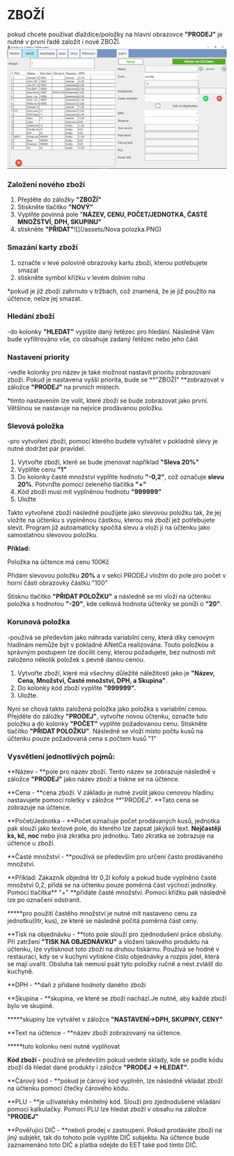 # ZBOŽÍ

pokud chcete používat dlaždice/položky na hlavní obrazovce **"PRODEJ"** je nutné v první řadě založit i nové ZBOŽÍ.![](/assets/Zbozí.PNG)

### Založení nového zboží

1. Přejděte do záložky **"ZBOŽÍ"**
2. Stiskněte tlačítko **"NOVÝ"**
3. Vyplňte povinná pole "**NÁZEV, CENU, POČET/JEDNOTKA, ČASTÉ MNOŽSTVÍ, DPH, SKUPINU"**
4. stiskněte **"PŘIDAT"**![](/assets/Nova polozka.PNG)

### Smazání karty zboží

1. označte v levé polovině obrazovky kartu zboží, kterou potřebujete smazat
2. stiskněte symbol křížku v levém dolním rohu 

\*pokud je již zboží zahrnuto v tržbách, což znamená, že je již použito na účtence, nelze jej smazat.

### Hledání zboží

-do kolonky **"HLEDAT"** vypište daný řetězec pro hledání. Následně Vám bude vyfiltrováno vše, co obsahuje zadaný řetězec nebo jeho část

### Nastavení priority

-vedle kolonky pro název je také možnost nastavit prioritu zobrazovaní zboží. Pokud je nastavena vyšší priorita, bude se **"ZBOŽÍ" **zobrazovat v záložce **"PRODEJ"** na prvních místech.

\*tímto nastavením lze volit, které zboží se bude zobrazovat jako první. Většinou se nastavuje na nejvíce prodávanou položku.

### Slevová položka

-pro vytvoření zboží, pomocí kterého budete vytvářet v pokladně slevy je nutné dodržet pár pravidel.

1. Vytvořte zboží, které se bude jmenovat například **"Sleva 20%"**
2. Vyplňte cenu **"1"**
3. Do kolonky časté množství vyplňte hodnotu **"-0,2"**, což označuje **slevu 20%**. Potvrďte pomocí zeleného tlačítka **"+"**
4. Kód zboží musí mít vyplněnou hodnotu **"999999"**
5. Uložte

Takto vytvořené zboží následně použijete jako slevovou položku tak, že jej vložíte na účtenku s vyplněnou částkou, kterou má zboží jež potřebujete slevit. Program již autoamaticky spočítá slevu a vloží ji na účtenku jako samostatnou slevovou položku.

**Příklad:**

Položka na účtence má cenu 100Kč

Přidám slevovou položku **20%** a v sekci PRODEJ vložím do pole pro počet v horní částí obrazovky částku "100"

Stisknu tlačítko **"PŘIDAT POLOŽKU"**  a následně se mi vloží na účtenku položka s hodnotou **"-20"**, kde celková hodnota účtenky se poníží o **"20"**.

### Korunová položka

-používá se především jako náhrada variabilní ceny, která díky cenovým hladinám nemůže být v pokladně ANetCa realizována. Touto položkou a správným postupem lze docílit ceny, kterou požadujete, bez nutnosti mít založeno několik položek s pevně danou cenou.

1. Vytvořte zboží, které má všechny důležité náležitosti jako je **"Název, Cena, Množství, Časté množství, DPH, a Skupina"**.
2. Do kolonky kód zboží vyplňte **"999999".**
3. Uložte.

Nyní se chová takto založená položka jako položka s variabilní cenou. Přejděte do záložky **"PRODEJ"**, vytvořte novou účtenku, označte tuto položku a do kolonky **"POČET"** vyplňte požadovanou cenu. Stiskněte tlačítko **"PŘIDAT POLOŽKU"**. Následně se vloží místo počtu kusů na účtenku pouze požadovaná cena s počtem kusů "1"

### Vysvětlení jednotlivých pojmů:

**Název - **pole pro název zboží. Tento název se zobrazuje následně v záložce **"PRODEJ"** jako název zboží a tiskne se na účtence.

**Cena - **cena zboží. V základu je nutné zvolit jakou cenovou hladinu nastavujete pomocí roletky v záložce **"PRODEJ". **Tato cena se zobrazuje na účtence.

**Počet/Jednotka - **Počet označuje počet prodávaných kusů, jednotka pak slouží jako textové pole, do kterého lze zapsat jakýkoli text. **Nejčastěji ks, kč, noc** nebo jiná zkratka pro jednotku. Tato zkratka se zobrazuje na účtence u zboží.

**Časté množství - **používá se především pro určení často prodávaného množství.

 \*\*Příklad: Zákazník objedná litr 0,2l kofoly a pokud bude vyplněno časté množství 0,2, přidá se na účtenku pouze poměrná část výchozí jednotky. Pomocí tlačítka\*\* "+" \*\*přidáte časté množství. Pomocí křížku pak následně lze po označení odstranit.

**\***pro použití častého množství je nutné mít nastaveno cenu za jednotku\(litr, kus\), ze které se následně počítá poměrná část ceny.

**Tisk na objednávku - **toto pole slouží pro zjednodušení práce obsluhy. Při zatržení **"TISK NA OBJEDNÁVKU"** a vložení takového produktu na účtenku, lze vytisknout toto zboží na druhou tiskárnu. Používá se hodně v restauraci, kdy se v kuchyni vytiskne číslo objednávky a rozpis jídel, která se mají uvařit. Obsluha tak nemusí psát tyto položky ručně a nést zvlášť do kuchyně.

**DPH - **daň z přidané hodnoty daného zboží

**Skupina - **skupina, ve které se zboží nachází.Je nutné, aby každé zboží bylo ve skupině.

**\***skupiny lze vytvářet v záložce **"NASTAVENÍ-&gt;DPH, SKUPINY, CENY"**

**Text na účtence - **název zboží zobrazovaný na účtence.

**\***tuto kolonku není nutné vyplňovat

**Kód zboží -** používá se především pokud vedete sklady, kde se podle kódu zboží dá hledat dané produkty i záložce **"PRODEJ -&gt; HLEDAT"**.

**Čárový kód - **pokud je čárový kód vyplněn, lze následně vkládat zboží na účtenku pomocí čtečky čárového kódu.

**PLU - **je uživatelsky měnitelný kód. Slouží pro zjednodušené vkládání pomocí kalkulačky. Pomocí PLU lze hledat zboží v obsahu na záložce **"PRODEJ"**

**Pověřující DIČ - **neboli prodej v zastoupení. Pokud prodáváte zboží na jiný subjekt, tak do tohoto pole vyplňte DIČ subjektu. Na účtence bude zaznamenáno toto DIČ a platba odejde do EET také pod tímto DIČ.

